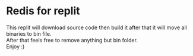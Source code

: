 # Redis for replit
This replit will download source code then build it after that it will move all binaries to bin file.  
After that feels free to remove anything but bin folder.  
Enjoy :)